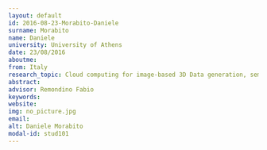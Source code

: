 ```yaml
---
layout: default 
id: 2016-08-23-Morabito-Daniele
surname: Morabito
name: Daniele
university: University of Athens
date: 23/08/2016
aboutme: 
from: Italy
research_topic: Cloud computing for image-based 3D Data generation, semantic elaboration and Web Visualization
abstract: 
advisor: Remondino Fabio
keywords: 
website: 
img: no_picture.jpg
email: 
alt: Daniele Morabito
modal-id: stud101
---
```


